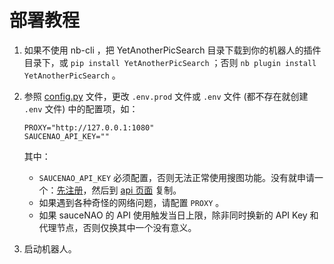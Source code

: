 # 部署教程

1. 如果不使用 nb-cli ，把 YetAnotherPicSearch 目录下载到你的机器人的插件目录下，或 `pip install YetAnotherPicSearch` ；否则 `nb plugin install YetAnotherPicSearch` 。

2. 参照 [config.py](../YetAnotherPicSearch/config.py) 文件，更改 `.env.prod` 文件或 `.env` 文件 (都不存在就创建 `.env` 文件) 中的配置项，如：

    ```
    PROXY="http://127.0.0.1:1080"
    SAUCENAO_API_KEY=""
    ```

   其中：

   - `SAUCENAO_API_KEY` 必须配置，否则无法正常使用搜图功能。没有就申请一个：[先注册](https://saucenao.com/user.php)，然后到 [api 页面](https://saucenao.com/user.php?page=search-api) 复制。
   - 如果遇到各种奇怪的网络问题，请配置 `PROXY` 。
   - 如果 sauceNAO 的 API 使用触发当日上限，除非同时换新的 API Key 和代理节点，否则仅换其中一个没有意义。

3. 启动机器人。
